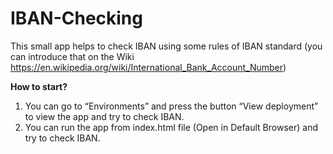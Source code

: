 ﻿# IBAN-Checking

This small app helps to check IBAN using some rules of IBAN standard (you can introduce that on the Wiki https://en.wikipedia.org/wiki/International_Bank_Account_Number)

**How to start?**

1. You can go to “Environments” and press the button “View deployment” to view the app and try to check IBAN.
2. You can run the app from index.html file (Open in Default Browser) and try to check IBAN.
